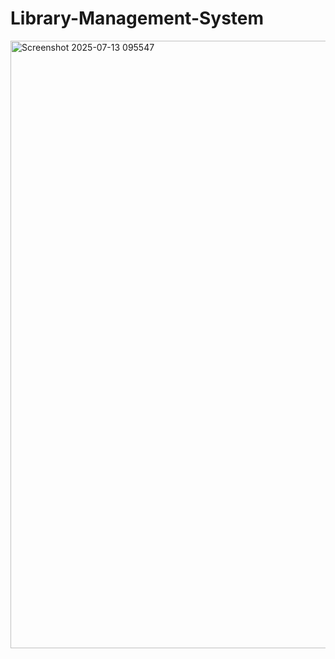# Library-Management-System
<img width="1724" height="972" alt="Screenshot 2025-07-13 095547" src="https://github.com/user-attachments/assets/b5864147-2170-4467-8720-71d55c890f74" />
